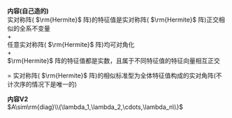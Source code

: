 **内容(自己造的)**  
实对称阵( $\rm{Hermite}$ 阵)的特征值是实对称阵( $\rm{Hermite}$ 阵)正交相似的全系不变量  
 $+$  
任意实对称阵( $\rm{Hermite}$ 阵)均可对角化  
 $+$  
 $\rm{Hermite}$ 阵的特征值都是实数，且属于不同特征值的特征向量相互正交  
  
 $=$ 实对称阵( $\rm{Hermite}$ 阵)的相似标准型为全体特征值构成的实对角阵(不计次序的情况下是唯一的)  
  
**内容V2**  
 $A\sim\rm{diag}\\{\lambda_1,\lambda_2,\cdots,\lambda_n\\}$  
